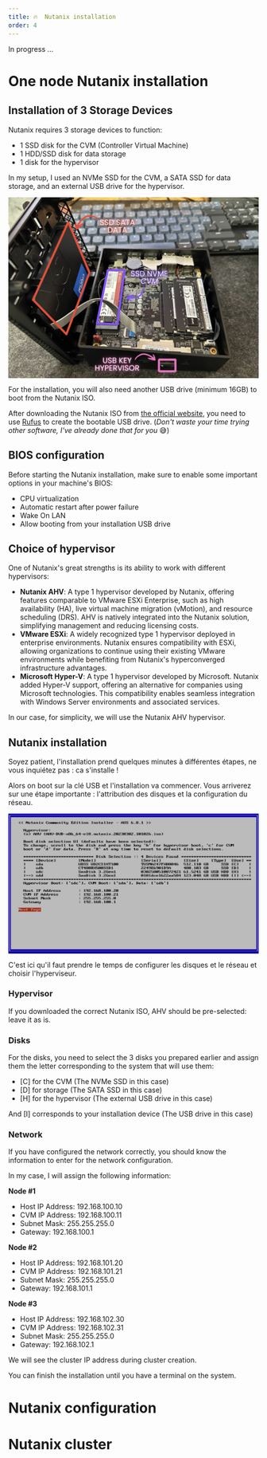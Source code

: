 ```yaml
---
title: 🔥  Nutanix installation
order: 4
---
```


In progress ...

# One node Nutanix installation

## Installation of 3 Storage Devices

Nutanix requires 3 storage devices to function:
 - 1 SSD disk for the CVM (Controller Virtual Machine)
 - 1 HDD/SSD disk for data storage
 - 1 disk for the hypervisor

In my setup, I used an NVMe SSD for the CVM, a SATA SSD for data storage, and an external USB drive for the hypervisor.

 <img src="../assets/images/storage.png" alt="Storage Device" style="max-width: 100%; height: auto; display: block; margin-left: auto; margin-right: auto;">

For the installation, you will also need another USB drive (minimum 16GB) to boot from the Nutanix ISO.

After downloading the Nutanix ISO from [the official website](https://www.nutanix.com/products/community-edition/register), you need to use [Rufus](https://rufus.ie/en/) to create the bootable USB drive. (*Don't waste your time trying other software, I've already done that for you* 😅)

## BIOS configuration

Before starting the Nutanix installation, make sure to enable some important options in your machine's BIOS:
- CPU virtualization
- Automatic restart after power failure
- Wake On LAN
- Allow booting from your installation USB drive

## Choice of hypervisor

One of Nutanix's great strengths is its ability to work with different hypervisors:
- **Nutanix AHV**: A type 1 hypervisor developed by Nutanix, offering features comparable to VMware ESXi Enterprise, such as high availability (HA), live virtual machine migration (vMotion), and resource scheduling (DRS). AHV is natively integrated into the Nutanix solution, simplifying management and reducing licensing costs.
- **VMware ESXi**: A widely recognized type 1 hypervisor deployed in enterprise environments. Nutanix ensures compatibility with ESXi, allowing organizations to continue using their existing VMware environments while benefiting from Nutanix's hyperconverged infrastructure advantages.
- **Microsoft Hyper-V**: A type 1 hypervisor developed by Microsoft. Nutanix added Hyper-V support, offering an alternative for companies using Microsoft technologies. This compatibility enables seamless integration with Windows Server environments and associated services.

In our case, for simplicity, we will use the Nutanix AHV hypervisor.

## Nutanix installation

Soyez patient, l'installation prend quelques minutes à différentes étapes, ne vous inquiétez pas : ca s'installe !

Alors on boot sur la clé USB et l'installation va commencer. Vous arriverez sur une étape importante : l'attribution des disques et la configuration du réseau.

<img src="../assets/images/nutanix_disk_network.png" alt="Disk and Network Configuration" style="max-width: 100%; height: auto; display: block; margin-left: auto; margin-right: auto;">

C'est ici qu'il faut prendre le temps de configurer les disques et le réseau et choisir l'hyperviseur.

### Hypervisor

If you downloaded the correct Nutanix ISO, AHV should be pre-selected: leave it as is.

### Disks

For the disks, you need to select the 3 disks you prepared earlier and assign them the letter corresponding to the system that will use them:
 - [C] for the CVM (The NVMe SSD in this case)
 - [D] for storage (The SATA SSD in this case)
 - [H] for the hypervisor (The external USB drive in this case)

 And [I] corresponds to your installation device (The USB drive in this case)

### Network

If you have configured the network correctly, you should know the information to enter for the network configuration.

In my case, I will assign the following information:

**Node #1**
- Host IP Address: 192.168.100.10
- CVM IP Address: 192.168.100.11
- Subnet Mask: 255.255.255.0
- Gateway: 192.168.100.1

**Node #2**
- Host IP Address: 192.168.101.20
- CVM IP Address: 192.168.101.21
- Subnet Mask: 255.255.255.0
- Gateway: 192.168.101.1

**Node #3**
- Host IP Address: 192.168.102.30
- CVM IP Address: 192.168.102.31
- Subnet Mask: 255.255.255.0
- Gateway: 192.168.102.1

We will see the cluster IP address during cluster creation.

You can finish the installation until you have a terminal on the system.

# Nutanix configuration

# Nutanix cluster